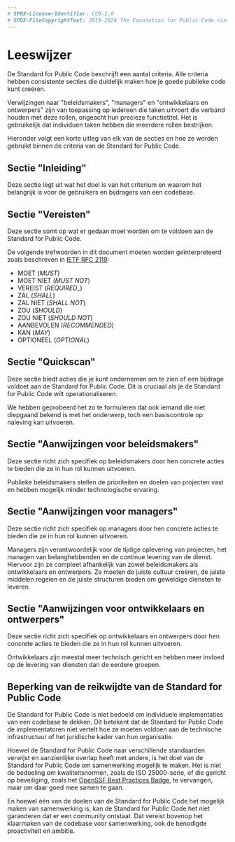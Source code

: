 ```yaml
---
# SPDX-License-Identifier: CC0-1.0
# SPDX-FileCopyrightText: 2019-2024 The Foundation for Public Code <info@publiccode.net>, https://standard.publiccode.net/AUTHORS
---
```


# Leeswijzer

De Standard for Public Code beschrijft een aantal criteria.
Alle criteria hebben consistente secties die duidelijk maken hoe je goede publieke code kunt creëren.

Verwijzingen naar "beleidsmakers", "managers" en "ontwikkelaars en ontwerpers" zijn van toepassing op iedereen die taken uitvoert die verband houden met deze rollen, ongeacht hun precieze functietitel.
Het is gebruikelijk dat individuen taken hebben die meerdere rollen bestrijken.

Hieronder volgt een korte uitleg van elk van de secties en hoe ze worden gebruikt binnen de criteria van de Standard for Public Code.

## Sectie "Inleiding"

Deze sectie legt uit wat het doel is van het criterium en waarom het belangrijk is voor de gebruikers en bijdragers van een codebase.

## Sectie "Vereisten"

Deze sectie somt op wat er gedaan moet worden om te voldoen aan de Standard for Public Code.

De volgende trefwoorden in dit document moeten worden geïnterpreteerd zoals beschreven in [IETF RFC 2119](https://tools.ietf.org/html/rfc2119):

* MOET (_MUST_)
* MOET NIET (_MUST NOT_)
* VEREIST (_REQUIRED__)
* ZAL (_SHALL_)
* ZAL NIET (_SHALL NOT_)
* ZOU (_SHOULD_)
* ZOU NIET (_SHOULD NOT_)
* AANBEVOLEN (_RECOMMENDED_)
* KAN (_MAY_)
* OPTIONEEL (_OPTIONAL_)

## Sectie "Quickscan"

Deze sectie biedt acties die je kunt ondernemen om te zien of een bijdrage voldoet aan de Standard for Public Code.
Dit is cruciaal als je de Standard for Public Code wilt operationaliseren.

We hebben geprobeerd het zo te formuleren dat ook iemand die niet diepgaand bekend is met het onderwerp, toch een basiscontrole op naleving kan uitvoeren.

## Sectie "Aanwijzingen voor beleidsmakers"

Deze sectie richt zich specifiek op beleidsmakers door hen concrete acties te bieden die ze in hun rol kunnen uitvoeren.

Publieke beleidsmakers stellen de prioriteiten en doelen van projecten vast en hebben mogelijk minder technologische ervaring.

## Sectie "Aanwijzingen voor managers"

Deze sectie richt zich specifiek op managers door hen concrete acties te bieden die ze in hun rol kunnen uitvoeren.

Managers zijn verantwoordelijk voor de tijdige oplevering van projecten, het managen van belanghebbenden en de continue levering van de dienst.
Hiervoor zijn ze compleet afhankelijk van zowel beleidsmakers als ontwikkelaars en ontwerpers.
Ze moeten de juiste cultuur creëren, de juiste middelen regelen en de juiste structuren bieden om geweldige diensten te leveren.

## Sectie "Aanwijzingen voor ontwikkelaars en ontwerpers"

Deze sectie richt zich specifiek op ontwikkelaars en ontwerpers door hen concrete acties te bieden die ze in hun rol kunnen uitvoeren.

Ontwikkelaars zijn meestal meer technisch gericht en hebben meer invloed op de levering van diensten dan de eerdere groepen.

## Beperking van de reikwijdte van de Standard for Public Code

De Standard for Public Code is niet bedoeld om individuele implementaties van een codebase te dekken.
Dit betekent dat de Standard for Public Code de implementatoren niet vertelt hoe ze moeten voldoen aan de technische infrastructuur of het juridische kader van hun organisatie.

Hoewel de Standard for Public Code naar verschillende standaarden verwijst en aanzienlijke overlap heeft met andere, is het doel van de Standard for Public Code om samenwerking mogelijk te maken.
Het is niet de bedoeling om kwaliteitsnormen, zoals de ISO 25000-serie, of die gericht op beveiliging, zoals het [OpenSSF Best Practices Badge](https://github.com/coreinfrastructure/best-practices-badge), te vervangen, maar om daar goed mee samen te gaan.

En hoewel één van de doelen van de Standard for Public Code het mogelijk maken van samenwerking is, kan de Standard for Public Code het niet garanderen dat er een community ontstaat.
Dat vereist bovenop het klaarmaken van de codebase voor samenwerking, ook de benodigde proactiviteit en ambitie.
